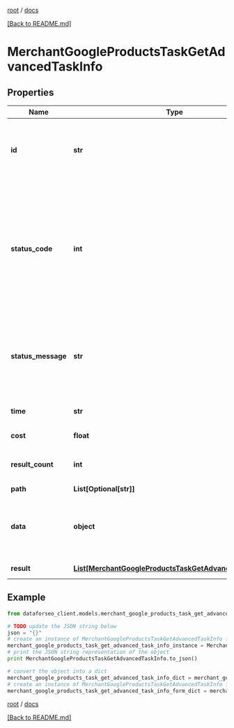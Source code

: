 [root](./../ "root") / [docs](./ "docs")

[[Back to README.md]](./../README.md "[Back to README.md]")

# MerchantGoogleProductsTaskGetAdvancedTaskInfo

## Properties

Name | Type | Description | Notes
------------ | ------------- | ------------- | -------------
**id** | **str** | task identifier unique task identifier in our system in the UUID format | [optional]
**status_code** | **int** | status code of the task generated by DataForSEO, can be within the following range: 10000-60000 you can find the full list of the response codes here | [optional]
**status_message** | **str** | informational message of the task you can find the full list of general informational messages here | [optional]
**time** | **str** | execution time, seconds | [optional]
**cost** | **float** | total tasks cost, USD | [optional]
**result_count** | **int** | number of elements in the result array | [optional]
**path** | **List[Optional[str]]** | URL path | [optional]
**data** | **object** | contains the same parameters that you specified in the POST request | [optional]
**result** | [**List[MerchantGoogleProductsTaskGetAdvancedResultInfo]**](MerchantGoogleProductsTaskGetAdvancedResultInfo.md) | array of results | [optional]

## Example

```python
from dataforseo_client.models.merchant_google_products_task_get_advanced_task_info import MerchantGoogleProductsTaskGetAdvancedTaskInfo

# TODO update the JSON string below
json = "{}"
# create an instance of MerchantGoogleProductsTaskGetAdvancedTaskInfo from a JSON string
merchant_google_products_task_get_advanced_task_info_instance = MerchantGoogleProductsTaskGetAdvancedTaskInfo.from_json(json)
# print the JSON string representation of the object
print MerchantGoogleProductsTaskGetAdvancedTaskInfo.to_json()

# convert the object into a dict
merchant_google_products_task_get_advanced_task_info_dict = merchant_google_products_task_get_advanced_task_info_instance.to_dict()
# create an instance of MerchantGoogleProductsTaskGetAdvancedTaskInfo from a dict
merchant_google_products_task_get_advanced_task_info_form_dict = merchant_google_products_task_get_advanced_task_info.from_dict(merchant_google_products_task_get_advanced_task_info_dict)
```

  

[root](./../ "root") / [docs](./ "docs")

[[Back to README.md]](./../README.md "[Back to README.md]")